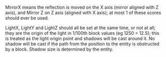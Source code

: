 MirrorX means the reflection is moved on the X axis (mirror aligned with Z axis), and Mirror Z on Z axis (aligned with X axis); at most 1 of these scores should ever be used.

LightX, LightY and LightZ should all be set at the same time, or not at all; they are the origin of the light in 1/100th block values (eg 1250 = 12.5); this is treated as the light origin point and shadows will be cast around it. 
No shadow will be cast if the path from the position to the entity is obstructed by a block.
Shadow size is determined by the entity.